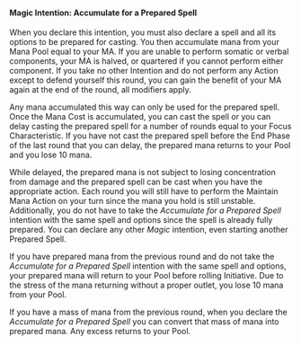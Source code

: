 #### Magic Intention: Accumulate for a Prepared Spell

When you declare this intention, you must also declare a spell and all its options to be prepared for casting. You then accumulate mana from your Mana Pool equal to your MA. If you are unable to perform somatic or verbal components, your MA is halved, or quartered if you cannot perform either component. If you take no other Intention and do not perform any Action except to defend yourself this round, you can gain the benefit of your MA again at the end of the round, all modifiers apply.

Any mana accumulated this way can only be used for the prepared spell. Once the Mana Cost is accumulated, you can cast the spell or you can delay casting the prepared spell for a number of rounds equal to your Focus Characteristic. If you have not cast the prepared spell before the End Phase of the last round that you can delay, the prepared mana returns to your Pool and you lose 10 mana.

While delayed, the prepared mana is not subject to losing concentration from damage and the prepared spell can be cast when you have the appropriate action. Each round you will still have to perform the Maintain Mana Action on your turn since the mana you hold is still unstable. Additionally, you do not have to take the _Accumulate for a Prepared Spell_ intention with the same spell and options since the spell is already fully prepared. You can declare any other _Magic_ intention, even starting another Prepared Spell.

If you have prepared mana from the previous round and do not take the _Accumulate for a Prepared Spell_ intention with the same spell and options, your prepared mana will return to your Pool before rolling Initiative. Due to the stress of the mana returning without a proper outlet, you lose 10 mana from your Pool.

If you have a mass of mana from the previous round, when you declare the _Accumulate for a Prepared Spell_ you can convert that mass of mana into prepared mana. Any excess returns to your Pool.
